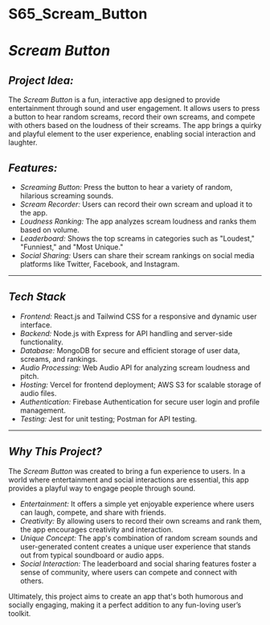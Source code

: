 # S65_Scream_Button
# *Scream Button*

## *Project Idea:*
The *Scream Button* is a fun, interactive app designed to provide entertainment through sound and user engagement. It allows users to press a button to hear random screams, record their own screams, and compete with others based on the loudness of their screams. The app brings a quirky and playful element to the user experience, enabling social interaction and laughter.

## *Features:*

- *Screaming Button:* Press the button to hear a variety of random, hilarious screaming sounds.
- *Scream Recorder:* Users can record their own scream and upload it to the app.
- *Loudness Ranking:* The app analyzes scream loudness and ranks them based on volume.
- *Leaderboard:* Shows the top screams in categories such as "Loudest," "Funniest," and "Most Unique."
- *Social Sharing:* Users can share their scream rankings on social media platforms like Twitter, Facebook, and Instagram.

---

## *Tech Stack*

- *Frontend:* React.js and Tailwind CSS for a responsive and dynamic user interface.
- *Backend:* Node.js with Express for API handling and server-side functionality.
- *Database:* MongoDB for secure and efficient storage of user data, screams, and rankings.
- *Audio Processing:* Web Audio API for analyzing scream loudness and pitch.
- *Hosting:* Vercel for frontend deployment; AWS S3 for scalable storage of audio files.
- *Authentication:* Firebase Authentication for secure user login and profile management.
- *Testing:* Jest for unit testing; Postman for API testing.

---

## *Why This Project?*

The *Scream Button* was created to bring a fun experience to users. In a world where entertainment and social interactions are essential, this app provides a playful way to engage people through sound. 

- *Entertainment:* It offers a simple yet enjoyable experience where users can laugh, compete, and share with friends.
- *Creativity:* By allowing users to record their own screams and rank them, the app encourages creativity and interaction.
- *Unique Concept:* The app's combination of random scream sounds and user-generated content creates a unique user experience that stands out from typical soundboard or audio apps.
- *Social Interaction:* The leaderboard and social sharing features foster a sense of community, where users can compete and connect with others.

Ultimately, this project aims to create an app that's both humorous and socially engaging, making it a perfect addition to any fun-loving user’s toolkit.